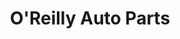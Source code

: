 ---
title: "O'Reilly Auto Parts"
url: /thornton/oreilly-auto-parts-washington-street/
shop: Autoteile
---